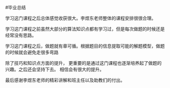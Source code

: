 #毕业总结

学习这门课程之后总体感觉收获很大。李煜东老师整体的课程安排很很合理。

学习这门课程之前虽然大部分的算法知识点都有学习过，但是每次做题的时候还是经常没有思路。

学习这门课程之后，做题就有章可循。根据题目的信息提取可能的解题模型，做题的时候就会避免走很多弯路

除了技巧和知识点方面的提升， 更重要的是通过这门课程也逐渐培养起了做题的兴趣。之后还会坚持下去。
相信会有很大的提升。

最后感谢李煜东老师的精彩讲解和班主任以及助教们的付出。
